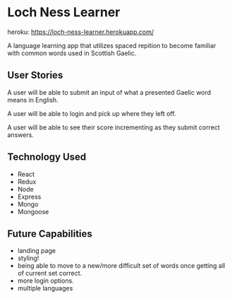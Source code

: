 # Loch Ness Learner
heroku: https://loch-ness-learner.herokuapp.com/

A language learning app that utilizes spaced repition to become familiar with common words used in Scottish Gaelic.

## User Stories
A user will be able to submit an input of what a presented Gaelic word means in English.

A user will be able to login and pick up where they left off.

A user will be able to see their score incrementing as they submit correct answers.

## Technology Used

- React
- Redux
- Node
- Express
- Mongo
- Mongoose

## Future Capabilities

- landing page
- styling!
- being able to move to a new/more difficult set of words once getting all of current set correct.
- more login options.
- multiple languages




